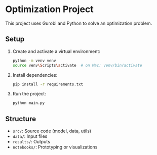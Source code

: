# Optimization Project

This project uses Gurobi and Python to solve an optimization problem.

## Setup

1. Create and activate a virtual environment:

   ```bash
   python -m venv venv
   source venv\Scripts\activate  # on Mac: venv/bin/activate
   ```

2. Install dependencies:

   ```bash
   pip install -r requirements.txt
   ```

3. Run the project:
   ```bash
   python main.py
   ```

## Structure

- `src/`: Source code (model, data, utils)
- `data/`: Input files
- `results/`: Outputs
- `notebooks/`: Prototyping or visualizations
